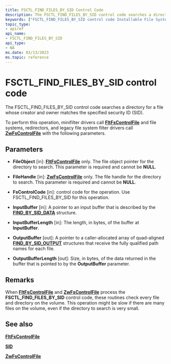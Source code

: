 ```yaml
---
title: FSCTL_FIND_FILES_BY_SID Control Code
description: The FSCTL_FIND_FILES_BY_SID control code searches a directory for a file whose creator and owner matche the specified SID.
keywords: ["FSCTL_FIND_FILES_BY_SID control code Installable File System Drivers"]
topic_type:
- apiref
api_name:
- FSCTL_FIND_FILES_BY_SID
api_type:
- NA
ms.date: 03/13/2023
ms.topic: reference
---
```


# FSCTL_FIND_FILES_BY_SID control code

The FSCTL_FIND_FILES_BY_SID control code searches a directory for a file whose creator and owner matches the specified security ID (SID).

To perform this operation, minifilter drivers call [**FltFsControlFile**](/windows-hardware/drivers/ddi/fltkernel/nf-fltkernel-fltfscontrolfile) and file systems, redirectors, and legacy file system filter drivers call [**ZwFsControlFile**](/previous-versions/ff566462(v=vs.85)) with the following parameters.

## Parameters

- **FileObject** [in]: [**FltFsControlFile**](/windows-hardware/drivers/ddi/fltkernel/nf-fltkernel-fltfscontrolfile) only. The file object pointer for the directory to search. This parameter is required and cannot be **NULL**.

- **FileHandle** [in]: [**ZwFsControlFile**](/previous-versions/ff566462(v=vs.85)) only. The file handle for the directory to search. This parameter is required and cannot be **NULL**.

- **FsControlCode** [in]:  control code for the operation. Use FSCTL_FIND_FILES_BY_SID for this operation.

- **InputBuffer** [in]: A pointer to an input buffer that is described by the [**FIND_BY_SID_DATA**](/windows/win32/api/winioctl/ns-winioctl-find_by_sid_data) structure.

- **InputBufferLength** [in]: The length, in bytes, of the buffer at **InputBuffer**.

- **OutputBuffer** [out]: A pointer to a caller-allocated array of quad-aligned [**FIND_BY_SID_OUTPUT**](/windows/win32/api/winioctl/ns-winioctl-find_by_sid_output) structures that receive the fully qualified path names for each file.

- **OutputBufferLength** [out]: Size, in bytes, of the data returned in the buffer that is pointed to by the **OutputBuffer** parameter.

## Remarks

When [**FltFsControlFile**](/windows-hardware/drivers/ddi/fltkernel/nf-fltkernel-fltfscontrolfile) and [**ZwFsControlFile**](/previous-versions/ff566462(v=vs.85)) process the **FSCTL_FIND_FILES_BY_SID** control code, these routines check every file and directory on the volume. This operation might be slow if there are many files on the volume, even if the directory to search is very small.

## See also

[**FltFsControlFile**](/windows-hardware/drivers/ddi/fltkernel/nf-fltkernel-fltfscontrolfile)

[**SID**](/windows-hardware/drivers/ddi/ntifs/ns-ntifs-_sid)

[**ZwFsControlFile**](/previous-versions/ff566462(v=vs.85))
